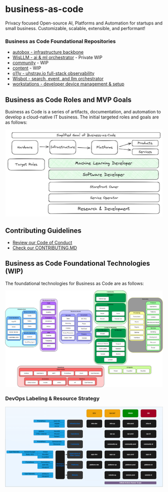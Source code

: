 # business-as-code
Privacy focused Open-source AI, Platforms and Automation for startups and small business. Customizable, scalable, extensible, and performant!

### Business as Code Foundational Repositories
   - [autobox - infrastructure backbone](https://github.com/uhstray-io/autobox)
   - [WisLLM - ai & ml orchestrator](https://github.com/uhstray-io/WisLLM) - Private WIP
   - [community](https://github.com/uhstray-io/community) - WIP
   - [content](https://github.com/uhstray-io/content) - WIP
   - [o11y - uhstray.io full-stack observability](https://github.com/uhstray-io/o11y)
   - [Wisbot - search, event, and llm orchestrator](https://github.com/uhstray-io/wisbot)
   - [workstations - developer device management & setup](https://github.com/uhstray-io/workstations)

## Business as Code Roles and MVP Goals

Business as Code is a series of artifacts, documentation, and automation to develop a cloud-native IT business. The initial targeted roles and goals are as follows:

![Business as Code Roles](.images/roles-outcomes.png)

## Contributing Guidelines

- [Review our Code of Conduct](https://www.uhstray.io/en/code-of-conduct)
- [Check our CONTRIBUTING.MD](./CONTRIBUTING.md)

## Business as Code Foundational Technologies (WIP)

The foundational technologies for Business as Code are as follows:

![Business as Code Foundational Technologies](.images/reference-architecture.drawio.png)

### DevOps Labeling & Resource Strategy

![DevOps Labeling & Resource Strategy](.diagrams/devops.drawio.png)
